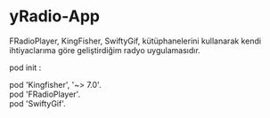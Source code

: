 # yRadio-App
FRadioPlayer,
KingFisher,
SwiftyGif,
 kütüphanelerini kullanarak  kendi ihtiyaclarıma göre geliştirdiğim radyo uygulamasıdır.




pod init :

pod 'Kingfisher', '~> 7.0'.  <br>
pod 'FRadioPlayer'. <br>
pod 'SwiftyGif'.  <br>
   


